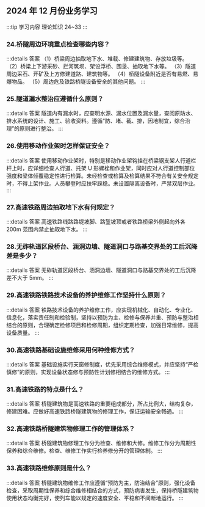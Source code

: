 ## 2024 年 12 月份业务学习

:::tip 学习内容
理论知识 24~33
:::

### 24.桥隧周边环境重点检查哪些内容？

:::details 答案
（1）桥梁周边抽取地下水、堆载、修建建筑物、存放垃圾等。
（2）桥梁上下游采砂、拦河筑坝、架设浮桥、围垦、抽取地下水等。
（3）隧道周边采石、开矿及上方修建道路、建筑物等。
（4）桥隧设备附近是否有易燃、易爆物品。
（5）周边危及铁路桥隧设备安全的其他问题。
:::

### 25.隧道漏水整治应遵循什么原则？

:::details 答案
隧道内有漏水时，应查明水源、漏水位置及漏水量，查阅原防水、排水系统的设计、施工、验收资料。遵循“防、堵、截、排，因地制宜，综合治理”的原则进行整治。
:::

### 26.使用移动作业架时怎样保证安全？

:::details 答案
使用移动作业架时，特别是移动作业架钩挂在桥梁钢支架人行道栏杆上时，应详细检查人行道、托架 U 形螺栓和作业架，同时应对人行道控制部位强度和梁体倾覆稳定性进行检算。未经检查或检算及检算结果不符合有关安全规定时，不得上架作业。人员攀登时应扶牢踩稳。未设置隔离设备时，严禁双层作业。
:::

### 27.高速铁路周边抽取地下水有何规定？

:::details 答案
高速铁路线路路堤坡脚、路堑坡顶或者铁路桥梁外侧起向外各 200m 范围内禁止抽取地下水。
:::

### 28.无砟轨道区段桥台、涵洞边墙、隧道洞口与路基交界处的工后沉降差是多少？

:::details 答案
无砟轨道区段桥台、涵洞边墙、隧道洞口与路基交界处的工后沉降差不大于 5mm。
:::

### 29.高速铁路铁路技术设备的养护维修工作坚持什么原则？

:::details 答案
铁路技术设备的养护维修工作，应实现机械化、自动化、专业化、信息化，落实责任制和检验制，坚持以预防为主、检修与保养并重、预防与整治相结合的原则，合理确定检修项目和检修周期，组织定期检查，加强日常维修，提高设备质量。
:::

### 30.高速铁路基础设施维修采用何种维修方式？

:::details 答案
基础设施实行天窗修制度，优先采用综合维修模式，并应坚持“严检慎修”的原则，实现设备状态修与预防性计划修相结合的维修方式。
:::

### 31.高速铁路的特点是什么？

:::details 答案
桥隧建筑物是高速铁路的重要组成部分，所占比例大，结构复杂，修建困难。应做好高速铁路桥隧建筑物的修理工作，保证运输安全畅通。
:::

### 32.高速铁路桥隧建筑物修理工作的管理体系？

:::details 答案
桥隧建筑物修理工作分为检查、维修和大修。维修工作分为周期性保养和综合维修。检查、维修工作实行检养修分开的管理体制。
:::

### 33.高速铁路维修原则是什么？

:::details 答案
桥隧建筑物维修工作应遵循“预防为主，防治结合”原则，强化设备检查，采取周期性保养和综合维修相结合的方式，预防病害发生，保持桥隧建筑物使用状态均衡完好，使列车能以规定的速度安全、平稳和不间断地运行。
:::
